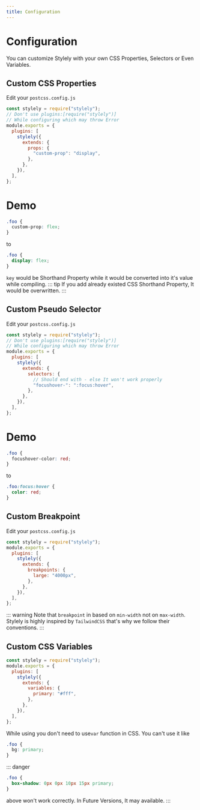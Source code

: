 ```yaml
---
title: Configuration
---
```


# Configuration

You can customize Stylely with your own CSS Properties, Selectors or Even Variables.

## Custom CSS Properties

Edit your `postcss.config.js`

```js
const stylely = require("stylely");
// Don't use plugins:[require("stylely")]
// While configuring which may throw Error
module.exports = {
  plugins: [
    stylely({
      extends: {
        props: {
          "custom-prop": "display",
        },
      },
    }),
  ],
};
```

# Demo

```css
.foo {
  custom-prop: flex;
}
```

to

```css
.foo {
  display: flex;
}
```

`key` would be Shorthand Property while it would be converted into it's value while compiling.
::: tip
If you add already existed CSS Shorthand Property, It would be overwritten.
:::

## Custom Pseudo Selector

Edit your `postcss.config.js`

```js
const stylely = require("stylely");
// Don't use plugins:[require("stylely")]
// While configuring which may throw Error
module.exports = {
  plugins: [
    stylely({
      extends: {
        selectors: {
          // Should end with - else It won't work properly
          "focushover-": ":focus:hover",
        },
      },
    }),
  ],
};
```

# Demo

```css
.foo {
  focushover-color: red;
}
```

to

```css
.foo:focus:hover {
  color: red;
}
```

## Custom Breakpoint

Edit your `postcss.config.js`

```js
const stylely = require("stylely");
module.exports = {
  plugins: [
    stylely({
      extends: {
        breakpoints: {
          large: "4000px",
        },
      },
    }),
  ],
};
```

::: warning
Note that `breakpoint` in based on `min-width` not on `max-width`. Stylely is highly inspired by `TailwindCSS` that's why we follow their conventions.
:::

## Custom CSS Variables

```js
const stylely = require("stylely");
module.exports = {
  plugins: [
    stylely({
      extends: {
        variables: {
          primary: "#fff",
        },
      },
    }),
  ],
};
```

While using you don't need to use`var` function in CSS. You can't use it like

```css
.foo {
  bg: primary;
}
```

::: danger

```css
.foo {
  box-shadow: 0px 0px 10px 15px primary;
}
```

above won't work correctly. In Future Versions, It may available.
:::
